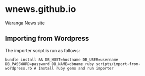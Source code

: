 # wnews.github.io
Waranga News site

## Importing from Wordpress

The importer script is run as follows:

`bundle install && DB_HOST=hostname DB_USER=username DB_PASSWORD=password DB_NAME=dbname ruby scripts/import-from-wordpress.rb # Install ruby gems and run importer`
